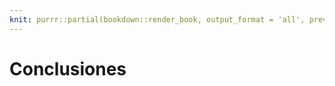 ```yaml
---
knit: purrr::partial(bookdown::render_book, output_format = 'all', preview = TRUE)
---
```


# Conclusiones

